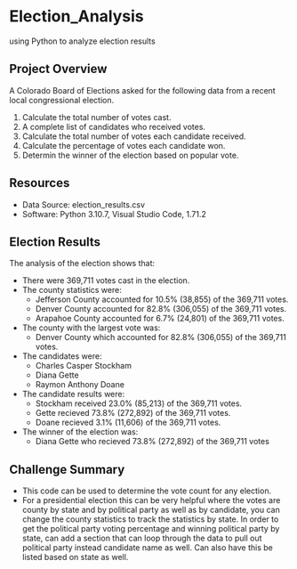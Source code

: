# Election_Analysis
using Python to analyze election results

## Project Overview
A Colorado Board of Elections asked for the following data from a recent local congressional election. 

1. Calculate the total number of votes cast.
2. A complete list of candidates who received votes.
3. Calculate the total number of votes each candidate received.
4. Calculate the percentage of votes each candidate won.
5. Determin the winner of the election based on popular vote.

## Resources
- Data Source: election_results.csv
- Software: Python 3.10.7, Visual Studio Code, 1.71.2 

## Election Results
The analysis of the election shows that:
- There were 369,711 votes cast in the election. 
- The county statistics were:
    - Jefferson County accounted for 10.5% (38,855) of the 369,711 votes. 
    - Denver County accounted for 82.8% (306,055) of the 369,711 votes. 
    - Arapahoe County accounted for 6.7% (24,801) of the 369,711 votes. 
- The county with the largest vote was:
    - Denver County which accounted for 82.8% (306,055) of the 369,711 votes. 
- The candidates were:
    - Charles Casper Stockham
    - Diana Gette
    - Raymon Anthony Doane
- The candidate results were:
    - Stockham received 23.0% (85,213) of the 369,711 votes. 
    - Gette recieved 73.8% (272,892) of the 369,711 votes. 
    - Doane recieved 3.1% (11,606) of the 369,711 votes. 
- The winner of the election was:
    - Diana Gette who recieved 73.8% (272,892) of the 369,711 votes

## Challenge Summary
- This code can be used to determine the vote count for any election. 
- For a presidential election this can be very helpful where the votes are county by state and by political party as well as by candidate, you can change the county statistics to track the statistics by state. In order to get the political party voting percentage and winning political party by state, can add a section that can loop through the data to pull out political party instead candidate name as well. Can also have this be listed based on state as well. 
